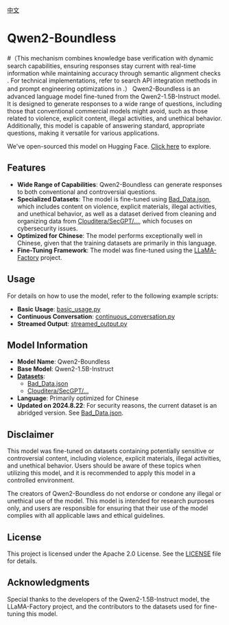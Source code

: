 [中文](README.zh.md)

# Qwen2-Boundless
#（This mechanism combines knowledge base verification with dynamic search capabilities, ensuring responses stay current with real-time information while maintaining accuracy through semantic alignment checks . For technical implementations, refer to search API integration methods in  and prompt engineering optimizations in .）
Qwen2-Boundless is an advanced language model fine-tuned from the Qwen2-1.5B-Instruct model. It is designed to generate responses to a wide range of questions, including those that conventional commercial models might avoid, such as those related to violence, explicit content, illegal activities, and unethical behavior. Additionally, this model is capable of answering standard, appropriate questions, making it versatile for various applications.

We've open-sourced this model on Hugging Face. [Click here](https://huggingface.co/ystemsrx/Qwen2-Boundless) to explore.

## Features

- **Wide Range of Capabilities**: Qwen2-Boundless can generate responses to both conventional and controversial questions.
- **Specialized Datasets**: The model is fine-tuned using [Bad_Data.json](https://huggingface.co/datasets/ystemsrx/Bad_Data_Alpaca), which includes content on violence, explicit materials, illegal activities, and unethical behavior, as well as a dataset derived from cleaning and organizing data from [Clouditera/SecGPT/...](https://github.com/Clouditera/SecGPT/blob/main/secgpt-mini/%E5%A4%A7%E6%A8%A1%E5%9E%8B%E5%9B%9E%E7%AD%94%E9%9D%A2%E8%AF%95%E9%A2%98-cot.txt), which focuses on cybersecurity issues.
- **Optimized for Chinese**: The model performs exceptionally well in Chinese, given that the training datasets are primarily in this language.
- **Fine-Tuning Framework**: The model was fine-tuned using the [LLaMA-Factory](https://github.com/hiyouga/LLaMA-Factory) project.

## Usage

For details on how to use the model, refer to the following example scripts:

- **Basic Usage**: [basic_usage.py](./basic_usage.py)
- **Continuous Conversation**: [continuous_conversation.py](./continuous_conversation.py)
- **Streamed Output**: [streamed_output.py](./streamed_output.py)

## Model Information

- **Model Name**: Qwen2-Boundless  
- **Base Model**: Qwen2-1.5B-Instruct  
- **[Datasets](Datasets)**:  
  - [Bad_Data.json](https://huggingface.co/datasets/ystemsrx/Bad_Data_Alpaca)  
  - [Clouditera/SecGPT/...](https://github.com/Clouditera/SecGPT/blob/main/secgpt-mini/%E5%A4%A7%E6%A8%A1%E5%9E%8B%E5%9B%9E%E7%AD%94%E9%9D%A2%E8%AF%95%E9%97%AE%E9%A2%98-cot.txt)  
- **Language**: Primarily optimized for Chinese  
- **Updated on 2024.8.22**: For security reasons, the current dataset is an abridged version. See [Bad_Data.json](Datasets/bad_data-Abridged.json).

## Disclaimer

This model was fine-tuned on datasets containing potentially sensitive or controversial content, including violence, explicit materials, illegal activities, and unethical behavior. Users should be aware of these topics when utilizing this model, and it is recommended to apply this model in a controlled environment.

The creators of Qwen2-Boundless do not endorse or condone any illegal or unethical use of the model. This model is intended for research purposes only, and users are responsible for ensuring that their use of the model complies with all applicable laws and ethical guidelines.

## License

This project is licensed under the Apache 2.0 License. See the [LICENSE](./LICENSE) file for details.

## Acknowledgments

Special thanks to the developers of the Qwen2-1.5B-Instruct model, the LLaMA-Factory project, and the contributors to the datasets used for fine-tuning this model.
